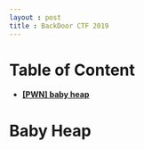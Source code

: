 ```yaml
---
layout : post
title : BackDoor CTF 2019 
---   
```


# Table of Content 
 - [**[PWN] baby heap**](#wu2)  



<a name="wu2">  
</a>   

# Baby Heap
